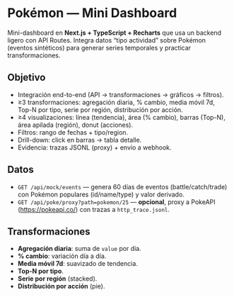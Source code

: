 # Pokémon — Mini Dashboard

Mini-dashboard en **Next.js + TypeScript + Recharts** que usa un backend ligero con API Routes. 
Integra datos “tipo actividad” sobre Pokémon (eventos sintéticos) para generar series temporales y practicar transformaciones.

## Objetivo
- Integración end-to-end (API → transformaciones → gráficos → filtros).
- ≥3 transformaciones: agregación diaria, % cambio, media móvil 7d, Top-N por tipo, serie por región, distribución por acción.
- ≥4 visualizaciones: línea (tendencia), área (% cambio), barras (Top-N), área apilada (región), donut (acciones).
- Filtros: rango de fechas + tipo/region.
- Drill-down: click en barras → tabla detalle.
- Evidencia: trazas JSONL (proxy) + envío a webhook.

## Datos
- `GET /api/mock/events` — genera 60 días de eventos (battle/catch/trade) con Pokémon populares (id/name/type) y valor derivado.
- `GET /api/poke/proxy?path=pokemon/25` — **opcional**, proxy a PokeAPI (https://pokeapi.co/) con trazas a `http_trace.jsonl`.


## Transformaciones
- **Agregación diaria**: suma de `value` por día.
- **% cambio**: variación día a día.
- **Media móvil 7d**: suavizado de tendencia.
- **Top-N por tipo**.
- **Serie por región** (stacked).
- **Distribución por acción** (pie).


